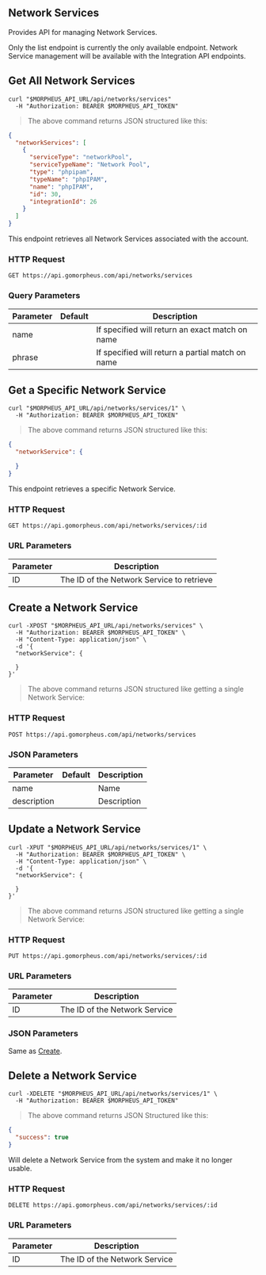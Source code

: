 ## Network Services

Provides API for managing Network Services.

Only the list endpoint is currently the only available endpoint. Network Service management will be available with the Integration API endpoints.

## Get All Network Services

```shell
curl "$MORPHEUS_API_URL/api/networks/services"
  -H "Authorization: BEARER $MORPHEUS_API_TOKEN"
```

> The above command returns JSON structured like this:

```json
{
  "networkServices": [
    {
      "serviceType": "networkPool",
      "serviceTypeName": "Network Pool",
      "type": "phpipam",
      "typeName": "phpIPAM",
      "name": "phpIPAM",
      "id": 30,
      "integrationId": 26
    }
  ]
}
```

This endpoint retrieves all Network Services associated with the account.

### HTTP Request

`GET https://api.gomorpheus.com/api/networks/services`

### Query Parameters

Parameter | Default | Description
--------- | ------- | -----------
name |  | If specified will return an exact match on name
phrase |  | If specified will return a partial match on name

## Get a Specific Network Service

```shell
curl "$MORPHEUS_API_URL/api/networks/services/1" \
  -H "Authorization: BEARER $MORPHEUS_API_TOKEN"
```

> The above command returns JSON structured like this:

```json
{
  "networkService": {

  }
}
```

This endpoint retrieves a specific Network Service.


### HTTP Request

`GET https://api.gomorpheus.com/api/networks/services/:id`

### URL Parameters

Parameter | Description
--------- | -----------
ID | The ID of the Network Service to retrieve


## Create a Network Service

```shell
curl -XPOST "$MORPHEUS_API_URL/api/networks/services" \
  -H "Authorization: BEARER $MORPHEUS_API_TOKEN" \
  -H "Content-Type: application/json" \
  -d '{
  "networkService": {
    
  }
}'
```

> The above command returns JSON structured like getting a single Network Service: 

### HTTP Request

`POST https://api.gomorpheus.com/api/networks/services`

### JSON Parameters

Parameter | Default | Description
--------- | ------- | -----------
name      |  | Name
description      |  | Description

## Update a Network Service

```shell
curl -XPUT "$MORPHEUS_API_URL/api/networks/services/1" \
  -H "Authorization: BEARER $MORPHEUS_API_TOKEN" \
  -H "Content-Type: application/json" \
  -d '{
  "networkService": {

  }
}'
```

> The above command returns JSON structured like getting a single Network Service: 

### HTTP Request

`PUT https://api.gomorpheus.com/api/networks/services/:id`

### URL Parameters

Parameter | Description
--------- | -----------
ID | The ID of the Network Service

### JSON Parameters

Same as [Create](#create-a-network-service).

## Delete a Network Service

```shell
curl -XDELETE "$MORPHEUS_API_URL/api/networks/services/1" \
  -H "Authorization: BEARER $MORPHEUS_API_TOKEN"
```

> The above command returns JSON Structured like this:

```json
{
  "success": true
}
```

Will delete a Network Service from the system and make it no longer usable.

### HTTP Request

`DELETE https://api.gomorpheus.com/api/networks/services/:id`

### URL Parameters

Parameter | Description
--------- | -----------
ID | The ID of the Network Service
